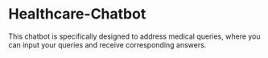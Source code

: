 # Healthcare-Chatbot
This chatbot is specifically designed to address medical queries, where you can input your queries and receive corresponding answers.
